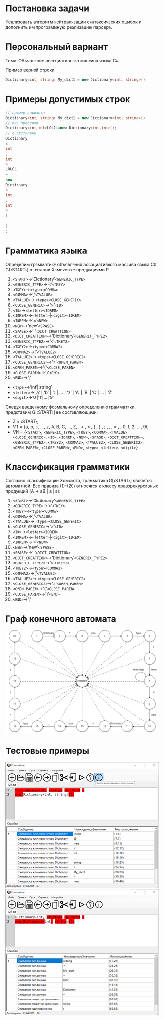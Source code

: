 # Постановка задачи
Реализовать алгоритм нейтрализации синтаксических ошибок и дополнить им программную реализацию парсера.

# Персональный вариант
Тема: Объявление ассоциативного массива языка C#

Пример верной строки
```c#
Dictionary<int, string> My_dict1 = new Dictionary<int, string>();

```
# Примеры допустимых строк
```c#
// пример варианта
Dictionary<int, string> My_dict1 = new Dictionary<int, string>();
// без пробелов
Dictionary<int,int>LOLOL=new Dictionary<int,int>();
// c отступами
Dictionary
<
int
,
int
>
LOLOL
=
new 
Dictionary
<
int
,
int
>
(

)
;
```
# Грамматика языка
Определим грамматику объявления ассоциативного массива языка C# G[‹START›] в нотации Хомского с продукциями P:
1)	`<START>`→’Dictionary’`<GENERIC_TYPE>`
2)	`<GENERIC_TYPE>`→’<’`<TKEY>`
3)	`<TKEY>`→`<type><COMMA>`
4)	`<COMMA>`→’,’`<TVALUE>`
5)	`<TVALUE>`→ `<type><CLOSE_GENERIC>`
6)	`<CLOSE_GENERIC>`→’>’`<ID>`
7)	`<ID>`→`<letter><IDREM>`
8)	`<IDREM>`→`<letter>`|`<digit><IDREM>`
9)	`<IDREM>`→’=’`<NEW>`
10)	`<NEW>`→’new’`<SPASE>`
11)	`<SPASE>`→’ ‘`<DICT_CREATTION>`
12)	`<DICT_CREATTION>`→’Dictionary’`<GENERIC_TYPE2>`
13)	`<GENERIC_TYPE2>`→’<’`<TKEY2>`
14)	`<TKEY2>`→`<type><COMMA2>`
15)	`<COMMA2>`→’,’`<TVALUE2>`
16)	`<TVALUE2>`→ `<type><CLOSE_GENERIC2>`
17)	`<CLOSE_GENERIC2>`→’>’`<OPEN_PAREN>`
18)	`<OPEN_PAREN>`→’(‘`<CLOSE_PAREN>`
19)	`<CLOSE_PAREN>`→’)’`<END>`
20)	`<END>`→’;’
- `<type>`→’int’|’string’
- `<letter>`→ ‘a’ | ‘b’ | ‘c’| ... | ‘z’ | ‘A’ | ‘B’ | ‘C’| ... | ‘Z’
- `<digit>`→’0’|’1’|…|’9’

Следуя введенному формальному определению грамматики, представим G[‹START›] ее составляющими:
- Z = ‹START›;
- VT = {a, b, c, ..., z, A, B, C, ..., Z,  , < , > , ( , ) , ; , , , = ,  , 0, 1, 2, ..., 9};
- VN = {`<START>`, `<GENERIC_TYPE>`, `<TKEY>`, `<COMMA>`, `<TVALUE>`, `<CLOSE_GENERIC>`, `<ID>`, `<IDREM>`, `<NEW>`, `<SPASE>`, `<DICT_CREATTION>`, `<GENERIC_TYPE2>`, `<TKEY2>`, `<COMMA2>`, `<TVALUE2>`, `<CLOSE_GENERIC2>`, `<OPEN_PAREN>`, `<CLOSE_PAREN>`, `<END>`, `<type>`, `<letter>`, `<digit>`}

# Классификация грамматики
Согласно классификации Хомского, грамматика G[‹START›] является автоматной.
Все правила (1)-(20) относятся к классу праворекурсивных продукций (A → aB | a | ε):
1)	`<START>`→’Dictionary’`<GENERIC_TYPE>`
2)	`<GENERIC_TYPE>`→’<’`<TKEY>`
3)	`<TKEY>`→`<type><COMMA>`
4)	`<COMMA>`→’,’`<TVALUE>`
5)	`<TVALUE>`→ `<type><CLOSE_GENERIC>`
6)	`<CLOSE_GENERIC>`→’>’`<ID>`
7)	`<ID>`→`<letter><IDREM>`
8)	`<IDREM>`→`<letter>`|`<digit><IDREM>`
9)	`<IDREM>`→’=’`<NEW>`
10)	`<NEW>`→’new’`<SPASE>`
11)	`<SPASE>`→’ ‘`<DICT_CREATTION>`
12)	`<DICT_CREATTION>`→’Dictionary’`<GENERIC_TYPE2>`
13)	`<GENERIC_TYPE2>`→’<’`<TKEY2>`
14)	`<TKEY2>`→`<type><COMMA2>`
15)	`<COMMA2>`→’,’`<TVALUE2>`
16)	`<TVALUE2>`→ `<type><CLOSE_GENERIC2>`
17)	`<CLOSE_GENERIC2>`→’>’`<OPEN_PAREN>`
18)	`<OPEN_PAREN>`→’(‘`<CLOSE_PAREN>`
19)	`<CLOSE_PAREN>`→’)’`<END>`
20)	`<END>`→’;’

# Граф конечного автомата
![graph](https://raw.githubusercontent.com/ladnodanil/compiler/laba3/compiler/icon/%D0%B3%D1%80%D0%B0%D1%84%20%D0%BA%D0%BE%D0%BD%D0%B5%D1%87%D0%BD%D0%BE%D0%B3%D0%BE%20%D0%B0%D0%B2%D1%82%D0%BE%D0%BC%D0%B0%D1%82%D0%B0.png)




# Тестовые примеры
![tmp1](https://raw.githubusercontent.com/ladnodanil/compiler/laba3/compiler/icon/tmp1.png)
![tpm2](https://raw.githubusercontent.com/ladnodanil/compiler/laba3/compiler/icon/tmp2.png)
